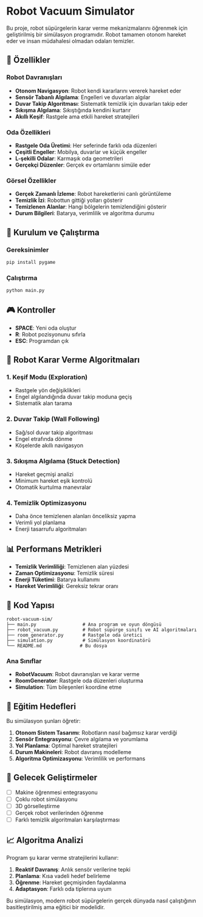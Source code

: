 # Robot Vacuum Simulator

Bu proje, robot süpürgelerin karar verme mekanizmalarını öğrenmek için geliştirilmiş bir simülasyon programıdır. Robot tamamen otonom hareket eder ve insan müdahalesi olmadan odaları temizler.

## 🤖 Özellikler

### Robot Davranışları
- **Otonom Navigasyon**: Robot kendi kararlarını vererek hareket eder
- **Sensör Tabanlı Algılama**: Engelleri ve duvarları algılar
- **Duvar Takip Algoritması**: Sistematik temizlik için duvarları takip eder
- **Sıkışma Algılama**: Sıkıştığında kendini kurtarır
- **Akıllı Keşif**: Rastgele ama etkili hareket stratejileri

### Oda Özellikleri
- **Rastgele Oda Üretimi**: Her seferinde farklı oda düzenleri
- **Çeşitli Engeller**: Mobilya, duvarlar ve küçük engeller
- **L-şekilli Odalar**: Karmaşık oda geometrileri
- **Gerçekçi Düzenler**: Gerçek ev ortamlarını simüle eder

### Görsel Özellikler
- **Gerçek Zamanlı İzleme**: Robot hareketlerini canlı görüntüleme
- **Temizlik İzi**: Robottun gittiği yolları gösterir
- **Temizlenen Alanlar**: Hangi bölgelerin temizlendiğini gösterir
- **Durum Bilgileri**: Batarya, verimlilik ve algoritma durumu

## 🚀 Kurulum ve Çalıştırma

### Gereksinimler
```bash
pip install pygame
```

### Çalıştırma
```bash
python main.py
```

## 🎮 Kontroller

- **SPACE**: Yeni oda oluştur
- **R**: Robot pozisyonunu sıfırla
- **ESC**: Programdan çık

## 🧠 Robot Karar Verme Algoritmaları

### 1. Keşif Modu (Exploration)
- Rastgele yön değişiklikleri
- Engel algılandığında duvar takip moduna geçiş
- Sistematik alan tarama

### 2. Duvar Takip (Wall Following)
- Sağ/sol duvar takip algoritması
- Engel etrafında dönme
- Köşelerde akıllı navigasyon

### 3. Sıkışma Algılama (Stuck Detection)
- Hareket geçmişi analizi
- Minimum hareket eşik kontrolü
- Otomatik kurtulma manevralar

### 4. Temizlik Optimizasyonu
- Daha önce temizlenen alanları önceliksiz yapma
- Verimli yol planlama
- Enerji tasarrufu algoritmaları

## 📊 Performans Metrikleri

- **Temizlik Verimliliği**: Temizlenen alan yüzdesi
- **Zaman Optimizasyonu**: Temizlik süresi
- **Enerji Tüketimi**: Batarya kullanımı
- **Hareket Verimliliği**: Gereksiz tekrar oranı

## 🔧 Kod Yapısı

```
robot-vacuum-sim/
├── main.py                 # Ana program ve oyun döngüsü
├── robot_vacuum.py         # Robot süpürge sınıfı ve AI algoritmaları
├── room_generator.py       # Rastgele oda üretici
├── simulation.py           # Simülasyon koordinatörü
└── README.md              # Bu dosya
```

### Ana Sınıflar

- **RobotVacuum**: Robot davranışları ve karar verme
- **RoomGenerator**: Rastgele oda düzenleri oluşturma
- **Simulation**: Tüm bileşenleri koordine etme

## 🎯 Eğitim Hedefleri

Bu simülasyon şunları öğretir:

1. **Otonom Sistem Tasarımı**: Robotların nasıl bağımsız karar verdiği
2. **Sensör Entegrasyonu**: Çevre algılama ve yorumlama
3. **Yol Planlama**: Optimal hareket stratejileri
4. **Durum Makineleri**: Robot davranış modelleme
5. **Algoritma Optimizasyonu**: Verimlilik ve performans

## 🔄 Gelecek Geliştirmeler

- [ ] Makine öğrenmesi entegrasyonu
- [ ] Çoklu robot simülasyonu
- [ ] 3D görselleştirme
- [ ] Gerçek robot verilerinden öğrenme
- [ ] Farklı temizlik algoritmaları karşılaştırması

## 📈 Algoritma Analizi

Program şu karar verme stratejilerini kullanır:

1. **Reaktif Davranış**: Anlık sensör verilerine tepki
2. **Planlama**: Kısa vadeli hedef belirleme
3. **Öğrenme**: Hareket geçmişinden faydalanma
4. **Adaptasyon**: Farklı oda tiplerına uyum

Bu simülasyon, modern robot süpürgelerin gerçek dünyada nasıl çalıştığının basitleştirilmiş ama eğitici bir modelidir.